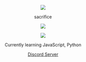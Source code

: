 <p align="center">  
<img src="https://camo.githubusercontent.com/8a37ebacef75b7347303b4f3cd32701b64d43498f9878b648b261e32f5308b3c/68747470733a2f2f636f756e742e6765746c6f6c692e636f6d2f6765742f403a61646469303030303">
</p>
<p align="center">
    sacrifice
<p align="center">  
<img src="https://komarev.com/ghpvc/?username=sacrificee&color=grey">
</p>
    <p align="center">
  <img src="https://lanyard.cnrad.dev/api/726171363139911770"/>
</p>
<p align="center">
Currently learning JavaScript, Python
<p align="center">
    <a href="https://discord.gg/6bHHjhQtej">Discord Server</a>
